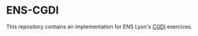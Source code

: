 # ENS-CGDI
This repository contains an implementation for ENS Lyon's [CGDI](http://www.ens-lyon.fr/DI/?p=3934) exercices.  
